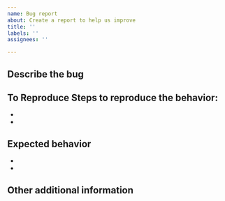 ```yaml
---
name: Bug report
about: Create a report to help us improve
title: ''
labels: ''
assignees: ''

---
```


**Describe the bug**
- 

**To Reproduce**
Steps to reproduce the behavior:
- 
- 
- 

**Expected behavior**
- 
- 
- 

**Other additional information**
-
